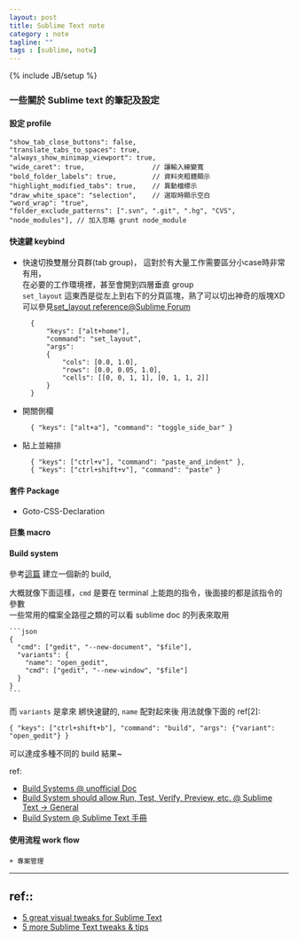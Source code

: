 ```yaml
---
layout: post
title: Sublime Text note
category : note
tagline: ""
tags : [sublime, notw]
---
```

{% include JB/setup %}

### 一些關於 Sublime text 的筆記及設定

#### 設定 profile

    "show_tab_close_buttons": false,
    "translate_tabs_to_spaces": true,
    "always_show_minimap_viewport": true,
    "wide_caret": true,                 // 讓輸入線變寬
    "bold_folder_labels": true,         // 資料夾粗體顯示
    "highlight_modified_tabs": true,    // 異動檔標示
    "draw_white_space": "selection",    // 選取時顯示空白
    "word_wrap": "true",
    "folder_exclude_patterns": [".svn", ".git", ".hg", "CVS", "node_modules"], // 加入忽略 grunt node_module


#### 快速鍵 keybind

+ 快速切換雙層分頁群(tab group)，
  這對於有大量工作需要區分小case時非常有用，  
  在必要的工作環境裡，甚至會開到四層垂直 group  
  `set_layout` 這東西是從左上到右下的分頁區塊，熟了可以切出神奇的版塊XD  
  可以參見[set_layout reference@Sublime Forum](http://www.sublimetext.com/forum/viewtopic.php?f=6&t=7284)

        {
            "keys": ["alt+home"],
            "command": "set_layout",
            "args":
            {
                "cols": [0.0, 1.0],
                "rows": [0.0, 0.05, 1.0],
                "cells": [[0, 0, 1, 1], [0, 1, 1, 2]]
            }
        }

+ 開關側欄

        { "keys": ["alt+a"], "command": "toggle_side_bar" }

+ 貼上並縮排

        { "keys": ["ctrl+v"], "command": "paste_and_indent" },
        { "keys": ["ctrl+shift+v"], "command": "paste" }


#### 套件 Package

+ Goto-CSS-Declaration

#### 巨集 macro

#### Build system

參考[這篇](http://sublimetext.userecho.com/topic/61233-build-system-should-allow-run-test-verify-preview-etc/#comment_161062)
建立一個新的 build, 

大概就像下面這樣，`cmd` 是要在 terminal 上能跑的指令，後面接的都是該指令的參數  
一些常用的檔案全路徑之類的可以看 sublime doc 的列表來取用  

    ```json
    {
      "cmd": ["gedit", "--new-document", "$file"],
      "variants": {
        "name": "open_gedit",
        "cmd": ["gedit", "--new-window", "$file"]
      }
    }
    ```

而 `variants` 是拿來 綁快速鍵的, `name` 配對起來後
用法就像下面的 ref[2]:

    { "keys": ["ctrl+shift+b"], "command": "build", "args": {"variant": "open_gedit"} }

可以達成多種不同的 build 結果~

ref:

+ [Build Systems @ unofficial Doc](http://docs.sublimetext.info/en/latest/reference/build_systems.html)
+ [Build System should allow Run, Test, Verify, Preview, etc. @ Sublime Text → General](http://sublimetext.userecho.com/topic/61233-build-system-should-allow-run-test-verify-preview-etc/#comment_161062)
+ [Build System @ Sublime Text 手冊](http://docs.sublimetext.tw/others/)

#### 使用流程 work flow

    + 專案管理


---

## ref::
+ [5 great visual tweaks for Sublime Text](http://wesbos.com/sublime-text-5-visual-tweaks/)
+ [5 more Sublime Text tweaks & tips](http://wesbos.com/5-sublime-text-tweaks-tips/)
